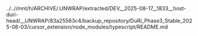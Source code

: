 ../..//mnt/h/ARCHIVE/.UNWRAP/extracted/DEV__2025-08-17__1833__host-duri-head/__UNWRAP/83a25563c4/backup_repository/DuRi_Phase3_Stable_2025-08-03/cursor_extension/node_modules/typescript/README.md